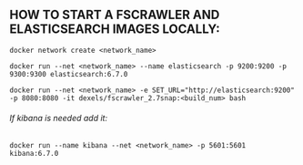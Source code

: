 ## HOW TO START A FSCRAWLER AND ELASTICSEARCH IMAGES LOCALLY:
```
docker network create <network_name>

docker run --net <network_name> --name elasticsearch -p 9200:9200 -p 9300:9300 elasticsearch:6.7.0

docker run --net <network_name> -e SET_URL="http://elasticsearch:9200" -p 8080:8080 -it dexels/fscrawler_2.7snap:<build_num> bash
```

###### If kibana is needed add it:
```
docker run --name kibana --net <network_name> -p 5601:5601 kibana:6.7.0
```

